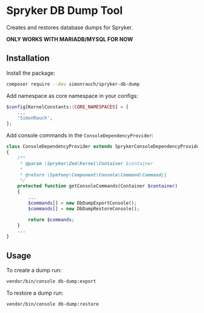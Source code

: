 # Spryker DB Dump Tool

Creates and restores database dumps for Spryker.

**ONLY WORKS WITH MARIADB/MYSQL FOR NOW**

## Installation

Install the package:

```bash
composer require --dev simonrauch/spryker-db-dump
```

Add namespace as core namespace in your configs:

```php
$config[KernelConstants::CORE_NAMESPACES] = [
    ...
    'SimonRauch',
];
```

Add console commands in the `ConsoleDependencyProvider`:

```php
class ConsoleDependencyProvider extends SprykerConsoleDependencyProvider
{
    /**
     * @param \Spryker\Zed\Kernel\Container $container
     *
     * @return \Symfony\Component\Console\Command\Command[]
     */
    protected function getConsoleCommands(Container $container)
    {
        ...
        $commands[] = new DbDumpExportConsole();
        $commands[] = new DbDumpRestoreConsole();

        return $commands;
    }
    ...
}
```

## Usage

To create a dump run:

```bash
vendor/bin/console db-dump:export
```

To restore a dump run:

```bash
vendor/bin/console db-dump:restore
```
